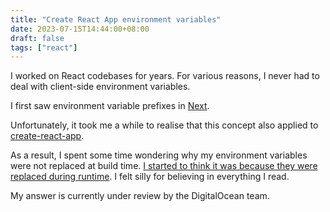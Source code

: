 ```yaml
---
title: "Create React App environment variables"
date: 2023-07-15T14:44:00+08:00
draft: false
tags: ["react"]
---
```

I worked on React codebases for years. For various reasons, I never had to deal with client-side environment variables.

I first saw environment variable prefixes in [Next](https://start.open.gov.sg/docs/concepts/env-variables#client-schema).

Unfortunately, it took me a while to realise that this concept also applied to [create-react-app](https://create-react-app.dev/docs/adding-custom-environment-variables/).

As a result, I spent some time wondering why my environment variables were not replaced at build time. [I started to think it was because they were replaced during runtime](https://www.digitalocean.com/community/questions/environment-variables-not-working-for-static-site-on-digitalocean-app-platform). I felt silly for believing in everything I read.

My answer is currently under review by the DigitalOcean team.
